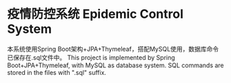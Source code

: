 # 疫情防控系统 Epidemic Control System
 
本系统使用Spring Boot架构+JPA+Thymeleaf，搭配MySQL使用，数据库命令已保存在.sql文件中。
This project is implemented by Spring Boot+JPA+Thymeleaf, with MySQL as database system. SQL commands are stored in the files with ".sql" suffix.
